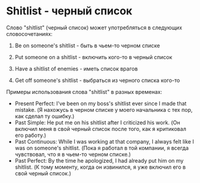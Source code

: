 # Shitlist - черный список




Слово "shitlist" (черный список) может употребляться в следующих словосочетаниях:

1. Be on someone's shitlist - быть в чьем-то черном списке

2. Put someone on a shitlist - включить кого-то в черный список

3. Have a shitlist of enemies - иметь список врагов

4. Get off someone's shitlist - выбраться из черного списка кого-то

Примеры использования слова "shitlist" в разных временах:

- Present Perfect: I've been on my boss's shitlist ever since I made that mistake. (Я нахожусь в черном списке у моего начальника с тех пор, как сделал ту ошибку.)
- Past Simple: He put me on his shitlist after I criticized his work. (Он включил меня в свой черный список после того, как я критиковал его работу.)
- Past Continuous: While I was working at that company, I always felt like I was on someone's shitlist. (Пока я работал в той компании, я всегда чувствовал, что я в чьем-то черном списке.)
- Past Perfect: By the time he apologized, I had already put him on my shitlist. (К тому моменту, когда он извинился, я уже включил его в свой черный список.)
